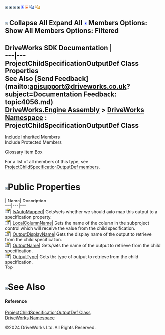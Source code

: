 ![](dotnetimages/collapse.gif) ![](dotnetimages/expand.gif) ![](dotnetimages/collapse.gif) ![](dotnetimages/expand.gif) ![](dotnetimages/drpdown.gif) ![](dotnetimages/drpdown_orange.gif) ![](dotnetimages/copycode.gif) ![](dotnetimages/copycodeHighlight.gif)

![](dotnetimages/collapse.gif) Collapse All Expand All ![](dotnetimages/drpdown.gif) Members Options: Show All  Members Options: Filtered   
---  
DriveWorks SDK Documentation  |   
---|---  
ProjectChildSpecificationOutputDef Class Properties   
See Also [Send Feedback](mailto:apisupport@driveworks.co.uk?subject=Documentation Feedback: topic4056.md)  
[DriveWorks.Engine Assembly](topic2156.md) > [DriveWorks Namespace](topic2159.md) : ProjectChildSpecificationOutputDef Class  
---  
  
Include Inherited Members    
Include Protected Members    


Glossary Item Box

For a list of all members of this type, see [ProjectChildSpecificationOutputDef members](topic4057.md).

# ![](dotnetimages/collapse.gif)Public Properties

| Name| Description  
---|---|---  
![Public Property](dotnetimages/publicProperty.gif)| [IsAutoMapped](topic4062.md)| Gets/sets whether we should auto map this output to a specification property.   
![Public Property](dotnetimages/publicProperty.gif)| [LocalColumnName](topic4063.md)| Gets the name of the column in the subproject control which will receive the value from the child specification.   
![Public Property](dotnetimages/publicProperty.gif)| [OutputDisplayName](topic4064.md)| Gets the display name of the output to retrieve from the child specification.   
![Public Property](dotnetimages/publicProperty.gif)| [OutputName](topic4065.md)| Gets/sets the name of the output to retrieve from the child specification.   
![Public Property](dotnetimages/publicProperty.gif)| [OutputType](topic4066.md)| Gets the type of output to retrieve from the child specification.   
Top

# ![](dotnetimages/collapse.gif)See Also

#### Reference

[ProjectChildSpecificationOutputDef Class](topic4056.md)   
[DriveWorks Namespace](topic2159.md)

©2024 DriveWorks Ltd. All Rights Reserved.
